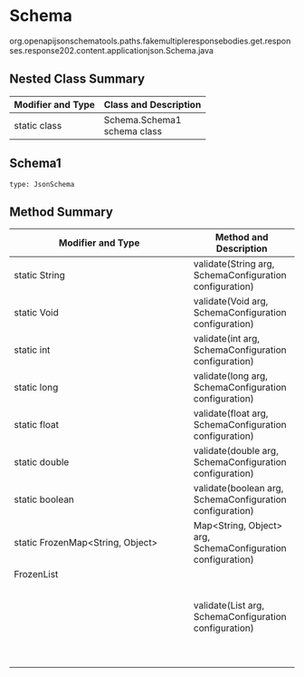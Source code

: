 # Schema
org.openapijsonschematools.paths.fakemultipleresponsebodies.get.responses.response202.content.applicationjson.Schema.java

## Nested Class Summary
| Modifier and Type | Class and Description |
| ----------------- | ---------------------- |
| static class | Schema.Schema1<br> schema class |

## Schema1
```
type: JsonSchema
```

## Method Summary
| Modifier and Type | Method and Description |
| ----------------- | ---------------------- |
| static String | validate(String arg, SchemaConfiguration configuration) |
| static Void | validate(Void arg, SchemaConfiguration configuration) |
| static int | validate(int arg, SchemaConfiguration configuration) |
| static long | validate(long arg, SchemaConfiguration configuration) |
| static float | validate(float arg, SchemaConfiguration configuration) |
| static double | validate(double arg, SchemaConfiguration configuration) |
| static boolean | validate(boolean arg, SchemaConfiguration configuration) |
| static FrozenMap<String, Object> | Map<String, Object> arg, SchemaConfiguration configuration) |
| FrozenList<Object> | validate(List<Object> arg, SchemaConfiguration configuration) |

